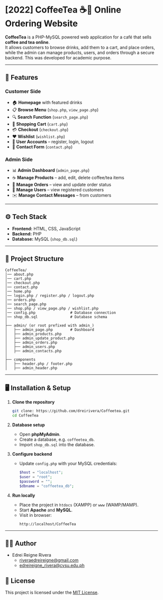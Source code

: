 # [2022] CoffeeTea ☕🍵 Online Ordering Website

**CoffeeTea** is a PHP-MySQL powered web application for a café that sells **coffee and tea online**.  
It allows customers to browse drinks, add them to a cart, and place orders, while the admin can manage products, users, and orders through a secure backend. This was developed for academic purpose.

---

## 🚀 Features

### Customer Side
- 🏠 **Homepage** with featured drinks  
- 📋 **Browse Menu** (`shop.php`, `view_page.php`)  
- 🔍 **Search Function** (`search_page.php`)  
- 🛒 **Shopping Cart** (`cart.php`)  
- 💳 **Checkout** (`checkout.php`)  
- ❤️ **Wishlist** (`wishlist.php`)  
- 👤 **User Accounts** – register, login, logout  
- 📩 **Contact Form** (`contact.php`)  

### Admin Side
- 📊 **Admin Dashboard** (`admin_page.php`)  
- ☕ **Manage Products** – add, edit, delete coffee/tea items  
- 🧾 **Manage Orders** – view and update order status  
- 👥 **Manage Users** – view registered customers  
- ✉️ **Manage Contact Messages** – from customers  

---

## ⚙️ Tech Stack

- **Frontend:** HTML, CSS, JavaScript  
- **Backend:** PHP  
- **Database:** MySQL (`shop_db.sql`)  

---

## 📂 Project Structure
```
CoffeeTea/
│── about.php
│── cart.php
│── checkout.php
│── contact.php
│── home.php
│── login.php / register.php / logout.php
│── orders.php
│── search_page.php
│── shop.php / view_page.php / wishlist.php
│── config.php                # Database connection
│── shop_db.sql               # Database schema
│
├── admin/ (or root prefixed with admin_)
│   ├── admin_page.php        # Dashboard
│   ├── admin_products.php
│   ├── admin_update_product.php
│   ├── admin_orders.php
│   ├── admin_users.php
│   ├── admin_contacts.php
│
├── components
│   ├── header.php / footer.php
│   ├── admin_header.php
```

---

## 🖥️ Installation & Setup

1. **Clone the repository**
   ```bash
   git clone: https://github.com/dreirivera/Coffeetea.git
   cd CoffeeTea
   ```

2. **Database setup**
   - Open **phpMyAdmin**.  
   - Create a database, e.g. `coffeetea_db`.  
   - Import `shop_db.sql` into the database.

3. **Configure backend**
   - Update `config.php` with your MySQL credentials:
     ```php
     $host = "localhost";
     $user = "root";
     $password = "";
     $dbname = "coffeetea_db";
     ```

4. **Run locally**
   - Place the project in `htdocs` (XAMPP) or `www` (WAMP/MAMP).  
   - Start **Apache** and **MySQL**.  
   - Visit in browser:  
     ```
     http://localhost/CoffeeTea
     ```

---

## 👨‍💻 Author
- Edrei Reigne Rivera
  * riveraedreireigne@gmail.com
  * edreireigne_rivera@cvsu.edu.ph



## 📜 License
This project is licensed under the [MIT License](LICENSE).  
